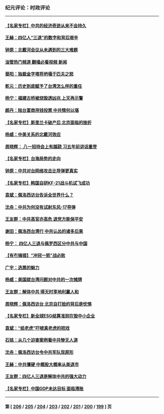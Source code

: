 ### 纪元评论：时政评论
---
#### [【名家专栏】中共的经济奇迹从来不会持久](../../pages/nsc1025/n13798186.md?08090330) 
#### [王赫：四亿人“三退”的数字和背后艰辛](../../pages/nsc1025/n13797747.md?08090330) 
#### [钟原：北戴河会议从未遇到的三大难题](../../pages/nsc1025/n13797744.md?08090330) 
#### [油管热门频道 翻墙必看视频 新闻](ok?08090330)
#### [葵阳：独裁金字塔将坍塌于匹夫之怒](../../pages/nsc1025/n13797725.md?08090330) 
#### [乾元：历史到底赋予了台湾怎么样的重任](../../pages/nsc1025/n13797643.md?08090330) 
#### [杨宁：福建古桥被烧毁透凶兆 上天再示警](../../pages/nsc1025/n13797685.md?08090330) 
#### [颜丹：陆台富商用钱投票 中共情何以堪](../../pages/nsc1025/n13797541.md?08090330) 
#### [【名家专栏】斯里兰卡破产后 北京面临的挫折](../../pages/nsc1025/n13797378.md?08090330) 
#### [杨威：中美关系的北戴河效应](../../pages/nsc1025/n13797232.md?08090330) 
#### [周晓辉： 八一招待会上有蹊跷  习五年前讲话重登](../../pages/nsc1025/n13797100.md?08090330) 
#### [【名家专栏】台海局势的走向](../../pages/nsc1025/n13796909.md?08090330) 
#### [钟原：中共对台网络攻击比导弹更真实](../../pages/nsc1025/n13796789.md?08090330) 
#### [【名家专栏】韩国自研KF-21战斗机试飞成功](../../pages/nsc1025/n13796422.md?08090330) 
#### [袁斌：佩洛西访台告诉全世界什么？](../../pages/nsc1025/n13796224.md?08090330) 
#### [沈舟：中共为何没有试射东风-17导弹](../../pages/nsc1025/n13795986.md?08090330) 
#### [王友群：中共高官亦高危 退党方能保平安](../../pages/nsc1025/n13795881.md?08090330) 
#### [谢田：佩洛西台湾行 中共认怂的诸多后果](../../pages/nsc1025/n13795734.md?08090330) 
#### [杨宁： 四亿人三退与佩罗西区分中共与中国](../../pages/nsc1025/n13795721.md?08090330) 
#### [【有冇搞错】“冲冠一怒”战必败](../../pages/nsc1025/n13795285.md?08090330) 
#### [广宇：选票的魅力](../../pages/nsc1025/n13795197.md?08090330) 
#### [杨威：美国就台湾问题对中共的一次摊牌](../../pages/nsc1025/n13795094.md?08090330) 
#### [王友群：解体中共 得天时享地利赢人和](../../pages/nsc1025/n13795061.md?08090330) 
#### [周晓辉：佩洛西访台 北京自打脸的背后是忧惧](../../pages/nsc1025/n13794894.md?08090330) 
#### [【名家专栏】新全球ESG结算准则在毁中小企业](../../pages/nsc1025/n13794724.md?08090330) 
#### [袁斌：“纸老虎”吓唬真老虎的把戏](../../pages/nsc1025/n13794554.md?08090330) 
#### [石铭：从几个迫害案例看中共惨无人道](../../pages/nsc1025/n13794517.md?08090330) 
#### [沈舟：佩洛西访台令中共军队现原形](../../pages/nsc1025/n13794341.md?08090330) 
#### [王赫：中共僵硬 中概股大概率从美退市](../../pages/nsc1025/n13794319.md?08090330) 
#### [王友群：四亿人三退是解体中共的强大动力](../../pages/nsc1025/n13794138.md?08090330) 
#### [【名家专栏】中国GDP未达目标 面临滞胀](../../pages/nsc1025/n13793963.md?08090330) 

---
#### 第 [ [206](./206.md?08090330) / [205](./205.md?08090330) / [204](./204.md?08090330) / [203](./203.md?08090330) / [202](./202.md?08090330) / [201](./201.md?08090330) / [200](./200.md?08090330) / [199](./199.md?08090330) ] 页
